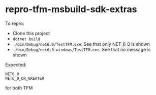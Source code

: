 # repro-tfm-msbuild-sdk-extras

To repro:

- Clone this project
- `dotnet build`
- `./bin/Debug/net6.0/TestTFM.exe`: See that only NET_6_0 is shown
- `./bin/Debug/net6.0-windows/TestTFM.exe`: See that no message is shown

Expected:
```
NET6_0
NET6_0_OR_GREATER
```

for both TFM